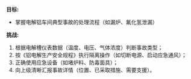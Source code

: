 **目标:**
- 掌握电解铝车间典型事故的处理流程（如漏炉、氟化氢泄漏）

**挑战:**
1. 根据电解槽仪表数据（温度、电压、气体浓度）判断事故类型；
2. 按《铝电解生产安全规程》执行隔离操作（如切断电源、启动应急通风）；
3. 正确使用应急设备（如堵炉料、防毒面具）；
4. 向上级清晰汇报事故详情（位置、已采取措施、需要支援）。